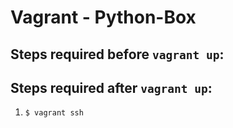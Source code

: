 # Vagrant - Python-Box

## Steps required before `vagrant up`:

## Steps required after `vagrant up`:
1. `$ vagrant ssh`
